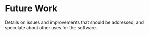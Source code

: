 # Future Work

Details on issues and improvements that should be addressed, and speculate about other uses for the software.
